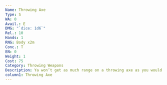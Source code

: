 ```yaml
---
Name: Throwing Axe
Type: S
WA: 0
Avail.: E
DMG: "`dice: 1d6`"
Rel.: 10
Hands: 1
RNG: Body x2m
Conc.: T
EN: 0
Weight: 1
Cost: 75
Category: Throwing Weapons
Description: Ya won’t get as much range on a throwing axe as you would on a throwing knife but you’ll pack more of a punch. Nothin’ like a hunk of sharpened metal on a haft comin’ at ya.
column1: Throwing Axe
---
```

